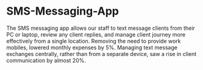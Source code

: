 # SMS-Messaging-App
The SMS messaging app allows our staff to text message clients from their PC or laptop, review any client replies, and manage client journey more effectively from a single location. Removing the need to provide work mobiles, lowered monthly expenses by 5%. Managing text message exchanges centrally, rather than from a separate device, saw a rise in client communication by almost 20%.
